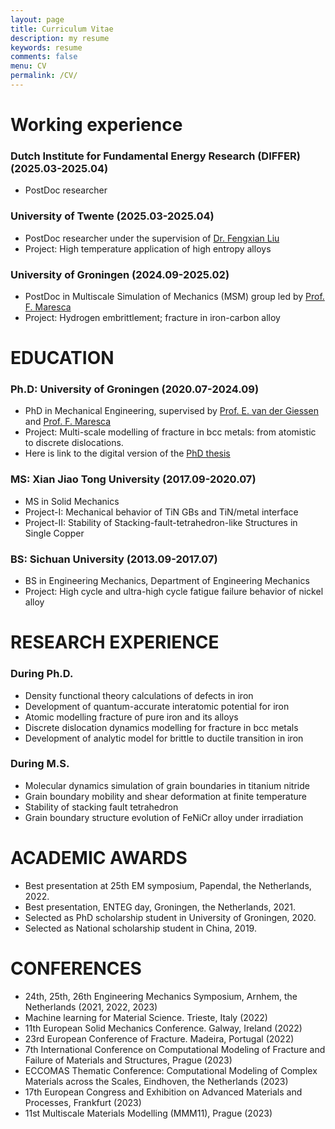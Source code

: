 ```yaml
---
layout: page
title: Curriculum Vitae
description: my resume
keywords: resume
comments: false
menu: CV
permalink: /CV/
---
```


# Working experience

### Dutch Institute for Fundamental Energy Research (DIFFER) (2025.03-2025.04)
- PostDoc researcher

### University of Twente (2025.03-2025.04)
- PostDoc researcher under the supervision of [Dr. Fengxian Liu](https://people.utwente.nl/f.liu-3#)
- Project: High temperature application of high entropy alloys

### University of Groningen (2024.09-2025.02)
- PostDoc in Multiscale Simulation of Mechanics (MSM) group led by [Prof. F. Maresca](https://www.rug.nl/staff/f.maresca/research)
- Project: Hydrogen embrittlement; fracture in iron-carbon alloy

# EDUCATION

### Ph.D: University of Groningen (2020.07-2024.09)
- PhD in Mechanical Engineering, supervised by [Prof. E. van der Giessen](https://www.rug.nl/staff/e.van.der.giessen/) and [Prof. F. Maresca](https://www.rug.nl/staff/f.maresca/research)
- Project: Multi-scale modelling of fracture in bcc metals: from atomistic to discrete dislocations.
- Here is link to the digital version of the [PhD thesis](https://research.rug.nl/en/publications/multiscale-modeling-of-fracture-in-bcc-metals)
### MS: Xian Jiao Tong University (2017.09-2020.07)
- MS in Solid Mechanics
- Project-I: Mechanical behavior of TiN GBs and TiN/metal interface
- Project-II: Stability of Stacking-fault-tetrahedron-like Structures in Single Copper
### BS: Sichuan University (2013.09-2017.07)
- BS in Engineering Mechanics, Department of Engineering Mechanics
- Project: High cycle and ultra-high cycle fatigue failure behavior of nickel alloy

# RESEARCH EXPERIENCE

### During Ph.D.
- Density functional theory calculations of defects in iron
- Development of quantum-accurate interatomic potential for iron
- Atomic modelling fracture of pure iron and its alloys
- Discrete dislocation dynamics modelling for fracture in bcc metals
- Development of analytic model for brittle to ductile transition in iron

### During M.S.
- Molecular dynamics simulation of grain boundaries in titanium nitride
- Grain boundary mobility and shear deformation at finite temperature
- Stability of stacking fault tetrahedron
- Grain boundary structure evolution of FeNiCr alloy under irradiation

# ACADEMIC AWARDS
- Best presentation at 25th EM symposium, Papendal, the Netherlands, 2022.
- Best presentation, ENTEG day, Groningen, the Netherlands, 2021.
- Selected as PhD scholarship student in University of Groningen, 2020. 
- Selected as National scholarship student in China, 2019.

# CONFERENCES
- 24th, 25th, 26th Engineering Mechanics Symposium, Arnhem, the Netherlands (2021, 2022, 2023)
- Machine learning for Material Science. Trieste, Italy (2022)
- 11th European Solid Mechanics Conference. Galway, Ireland (2022)
- 23rd European Conference of Fracture. Madeira, Portugal (2022)
- 7th International Conference on Computational Modeling of Fracture and Failure of Materials and Structures, Prague (2023)
- ECCOMAS Thematic Conference: Computational Modeling of Complex Materials across the Scales, Eindhoven, the Netherlands (2023)
- 17th European Congress and Exhibition on Advanced Materials and Processes, Frankfurt (2023)
- 11st Multiscale Materials Modelling (MMM11), Prague (2023)
